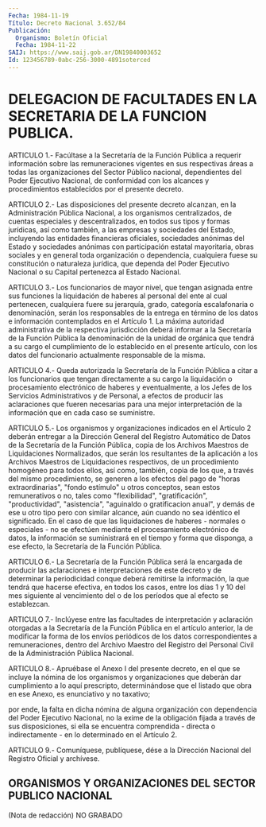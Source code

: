 ```yaml
---
Fecha: 1984-11-19
Título: Decreto Nacional 3.652/84
Publicación:
  Organismo: Boletín Oficial
  Fecha: 1984-11-22
SAIJ: https://www.saij.gob.ar/DN19840003652
Id: 123456789-0abc-256-3000-4891soterced
---
```

# DELEGACION DE FACULTADES EN LA SECRETARIA DE LA FUNCION PUBLICA.

<a id="1"></a>
ARTICULO  1.-  Facúltase  a  la  Secretaría de la Función Pública a requerir  información  sobre  las remuneraciones  vigentes  en  sus respectivas  áreas a todas las organizaciones  del  Sector  Público nacional, dependientes del Poder Ejecutivo Nacional, de conformidad con  los  alcances y procedimientos establecidos por el presente decreto.

<a id="2"></a>
ARTICULO  2.-  Las  disposiciones del presente decreto alcanzan, en la Administración Pública Nacional, a los organismos centralizados, de cuentas  especiales  y descentralizados, en todos sus tipos y formas jurídicas, así como también,  a  las  empresas y sociedades    del  Estado,  incluyendo  las  entidades  financieras oficiales, sociedades  anónimas  del  Estado  y sociedades anónimas con participación estatal mayoritaria, obras sociales  y en general toda  organización  o dependencia, cualquiera fuese su constitución o naturaleza jurídica,  que  dependa del Poder Ejecutivo Nacional o su Capital pertenezca al Estado Nacional.

<a id="3"></a>
ARTICULO  3.-  Los funcionarios de mayor nivel, que tengan asignada entre sus funciones  la liquidación de haberes al personal del ente al  cual  pertenecen,  cualquiera    fuere   su  jerarquía,  grado, categoría escalafonaria o denominación, serán  los  responsables de la  entrega  en término de los datos e información contemplados  en el Artículo 1.  La máxima autoridad administrativa de la respectiva jurisdicción deberá  informar a la Secretaría de la Función Pública la denominación de la  unidad  de orgánica que tendrá a su cargo el cumplimiento de lo establecido en  el  presente  artículo,  con los datos    del  funcionario  actualmente  responsable  de  la  misma.

<a id="4"></a>
ARTICULO  4.-  Queda autorizada la Secretaría de la Función Pública a citar a los funcionarios  que  tengan  directamente a su cargo la liquidación o procesamiento electrónico de haberes y eventualmente, a los Jefes de los Servicios  Administrativos  y  de Personal,  a  efectos  de  producir  las  aclaraciones  que  fueren necesarias  para una mejor interpretación de la información que  en cada caso se suministre.

<a id="5"></a>
ARTICULO  5.-  Los  organismos  y  organizaciones  indicados  en el Artículo  2  deberán  entregar  a la Dirección General del Registro Automático de Datos de la Secretaría  de  la Función Pública, copia de los Archivos Maestros de Liquidaciones Normalizados,  que  serán los  resultantes  de  la  aplicación  a  los  Archivos  Maestros de Liquidaciones  respectivos,  de  un  procedimiento  homogéneo  para todos  ellos,  así  como,  también, copia de los que, a través  del mismo procedimiento, se generen  a  los  efectos del pago de "horas extraordinarias", "fondo estímulo" u otros  conceptos,  sean  estos remunerativos  o  no,  tales  como "flexibilidad", "gratificación", "productividad", "asistencia",  "aguinaldo  o gratificacion anual", y demás de ese u otro tipo pero con similar alcance,  aún cuando no sea  idéntico  el  significado. En el caso de que las liquidaciones de haberes - normales  o  especiales  -  no se efectúen mediante el procesamiento electrónico de datos, la información  se suministrará en  el tiempo y forma que disponga, a ese efecto, la Secretaría  de la Función Pública.

<a id="6"></a>
ARTICULO  6.- La Secretaría de la Función Pública será la encargada de producir  las  aclaraciones e interpretaciones de este decreto y de  determinar  la  periodicidad    conque    deberá  remitirse  la información,  la  que  tendrá que hacerse efectiva,  en  todos  los casos, entre los días 1  y  10 del mes siguiente al vencimiento del o de los períodos que al efecto se establezcan.

<a id="7"></a>
ARTICULO  7.-  Inclúyese  entre  las facultades de interpretación y aclaración otorgadas a la Secretaría  de  la  Función Pública en el artículo  anterior,  la  de  modificar  la  forma  de   los  envíos periódicos  de los datos correspondientes a remuneraciones,  dentro del  Archivo  Maestro   del  Registro  del  Personal  Civil  de  la Administración Pública Nacional.

<a id="8"></a>
ARTICULO  8.-  Apruébase el Anexo I del presente decreto, en el que se  incluye  la nómina  de  los  organismos  y  organizaciones  que deberán dar cumplimiento  a  lo aquí prescripto, determinándose que el listado que obra en ese Anexo,  es  enunciativo  y  no taxativo;

por  ende,  la  falta  en  dicha nómina de alguna organización  con dependencia  del  Poder Ejecutivo  Nacional,  no  la  exime  de  la obligación  fijada a  través  de  sus  disposiciones,  si  ella  se encuentra  comprendida    -   directa  o  indirectamente  -  en  lo determinado en el Artículo 2.

<a id="9"></a>
ARTICULO  9.- Comuníquese, publíquese, dése a la Dirección Nacional del Registro Oficial y archívese.

## ORGANISMOS Y ORGANIZACIONES DEL SECTOR PUBLICO NACIONAL

<a id="1"></a>
(Nota de redacción) NO GRABADO